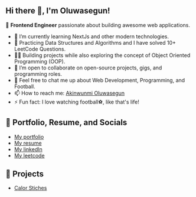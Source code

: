 ## Hi there 👋, I'm Oluwasegun!

🌟 **Frontend Engineer** passionate about building awesome web applications.

<!-- - 🔭 I’m currently working on [](#)   -->
- 🌱 I’m currently learning NextJs and other modern technologies.  
- 📑 Practicing Data Structures and Algorithms and I have solved 10+ LeetCode Questions.  
- 💪🏾 Building projects while also exploring the concept of Object Oriented Programming (OOP).  
- 👯 I’m open to collaborate on open-source projects, gigs, and programming roles.  
- 💬 Feel free to chat me up about Web Development, Programming, and Football.  
- 📫 How to reach me: [Akinwunmi Oluwasegun](mailto:akinwunmiolusegun277@gmail.com)  
- ⚡ Fun fact: I love watching football⚽, like that's life!

## 🔗 Portfolio, Resume, and Socials
- [My portfolio](https://codthathing-dev.vercel.app/)
- [My resume](https://drive.google.com/file/d/123JNIZ1gjbmmxOsxqINALMBXf9aWe8gy/view?usp=drive_link)
- [My linkedIn](https://www.linkedin.com/in/codthathing/)
- [My leetcode](https://leetcode.com/u/codthathing/)

## 🚀 Projects
- [Calor Stiches](https://calorstiches.vercel.app/)

<!-- ## 📈 Stats
![Your GitHub stats](https://github-readme-stats.vercel.app/api?username=codthathing&show_icons=true) -->